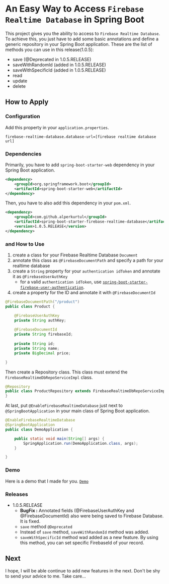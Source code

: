 # An Easy Way to Access `Firebase Realtime Database` in Spring Boot
This project gives you the ability to access to `Firebase Realtime Database`. To achieve this, you just have to add some basic annotations and define a generic repository in your Spring Boot application. These are the list of methods you can use in this release(1.0.5):

- save (@Deprecated in 1.0.5.RELEASE)
- saveWithRandomId (added in 1.0.5.RELEASE)
- saveWithSpecificId (added in 1.0.5.RELEASE)
- read
- update
- delete

## How to Apply

### Configuration
Add this property in your `application.properties`.
```properties
firebase-realtime-database.database-url=[firebase realtime database url]
```

### Dependencies
Primarily, you have to add `spring-boot-starter-web` dependency in your Spring Boot application.
```xml
<dependency>
    <groupId>org.springframework.boot</groupId>
    <artifactId>spring-boot-starter-web</artifactId>
</dependency>
```

Then, you have to also add this dependency in your `pom.xml`.
```xml
<dependency>
    <groupId>com.github.alperkurtul</groupId>
    <artifactId>spring-boot-starter-firebase-realtime-database</artifactId>
    <version>1.0.5.RELEASE</version>
</dependency>
```

### and How to Use
1) create a class for your Firebase Realtime Database `Document`
2) annotate this class as `@FirebaseDocumentPath` and specify a path for your realtime database
3) create a `String` property for your `authentication idToken` and annotate it as `@FirebaseUserAuthKey`
   - for a valid `authentication idToken`, use <a href="https://github.com/alperkurtul/spring-boot-starter-firebase-user-authentication">`spring-boot-starter-firebase-user-authentication`</a>.
4) create a property for the ID and annotate it with `@FirebaseDocumentId`

```java
@FirebaseDocumentPath("/product")
public class Product {

    @FirebaseUserAuthKey
    private String authKey;
    
    @FirebaseDocumentId
    private String firebaseId;
    
    private String id;
    private String name;
    private BigDecimal price;

}
```

Then create a Repository class. This class must extend the `FirebaseRealtimeDbRepoServiceImpl` class.

```java
@Repository
public class ProductRepository extends FirebaseRealtimeDbRepoServiceImpl<Product, String> {
}
```

At last, put `@EnableFirebaseRealtimeDatabase` just next to `@SpringBootApplication` in your main class of Spring Boot application.

```java
@EnableFirebaseRealtimeDatabase
@SpringBootApplication
public class DemoApplication {

    public static void main(String[] args) {
        SpringApplication.run(DemoApplication.class, args);
    }

}
```

### Demo
Here is a demo that I made for you. <a href="https://github.com/alperkurtul/spring-boot-starter-firebase-realtime-database-demo">`Demo`</a>

### Releases
- 1.0.5.RELEASE
  - **BugFix :** Annotated fields (@FirebaseUserAuthKey and @FirebaseDocumentId) also were being saved to Firebase Database. It is fixed.
  - `save` method `@Deprecated`
  - Instead of `save` method, `saveWithRandomId` method was added.
  - `saveWithSpecificId` method wad added as a new feature. By using this method, you can set specific FirebaseId of your record.
      

## Next
I hope, I will be able continue to add new features in the next. Don't be shy to send your advice to me.
Take care...

